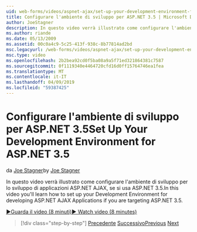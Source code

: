 ```yaml
---
uid: web-forms/videos/aspnet-ajax/set-up-your-development-environment-for-aspnet-35
title: Configurare l'ambiente di sviluppo per ASP.NET 3.5 | Microsoft Docs
author: JoeStagner
description: In questo video verrà illustrato come configurare l'ambiente di sviluppo per lo sviluppo di applicazioni ASP.NET AJAX, se si usa ASP.NET 3.5.
ms.author: riande
ms.date: 05/13/2009
ms.assetid: 00c0a4c9-5c25-413f-938c-8b77814ad2bd
msc.legacyurl: /web-forms/videos/aspnet-ajax/set-up-your-development-environment-for-aspnet-35
msc.type: video
ms.openlocfilehash: 2b2bea92cd0f5ba08a9a5f71ed321864381c7587
ms.sourcegitcommit: 0f1119340e4464720cfd16d0ff15764746ea1fea
ms.translationtype: MT
ms.contentlocale: it-IT
ms.lasthandoff: 04/09/2019
ms.locfileid: "59387425"
---
```

# <a name="set-up-your-development-environment-for-aspnet-35"></a><span data-ttu-id="f588c-103">Configurare l'ambiente di sviluppo per ASP.NET 3.5</span><span class="sxs-lookup"><span data-stu-id="f588c-103">Set Up Your Development Environment for ASP.NET 3.5</span></span>

<span data-ttu-id="f588c-104">da [Joe Stagner](https://github.com/JoeStagner)</span><span class="sxs-lookup"><span data-stu-id="f588c-104">by [Joe Stagner](https://github.com/JoeStagner)</span></span>

<span data-ttu-id="f588c-105">In questo video verrà illustrato come configurare l'ambiente di sviluppo per lo sviluppo di applicazioni ASP.NET AJAX, se si usa ASP.NET 3.5.</span><span class="sxs-lookup"><span data-stu-id="f588c-105">In this video you'll learn how to set up your Development Environment for developing ASP.NET AJAX Applications if you are targeting ASP.NET 3.5.</span></span>

[<span data-ttu-id="f588c-106">&#9654;Guarda il video (8 minuti)</span><span class="sxs-lookup"><span data-stu-id="f588c-106">&#9654; Watch video (8 minutes)</span></span>](https://channel9.msdn.com/Blogs/ASP-NET-Site-Videos/set-up-your-development-environment-for-aspnet-35)

> [!div class="step-by-step"]
> <span data-ttu-id="f588c-107">[Precedente](how-to-dynamically-add-controls-to-a-web-page.md)
> [Successivo](set-up-your-development-environment-for-aspnet-20.md)</span><span class="sxs-lookup"><span data-stu-id="f588c-107">[Previous](how-to-dynamically-add-controls-to-a-web-page.md)
[Next](set-up-your-development-environment-for-aspnet-20.md)</span></span>
